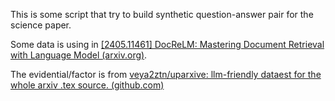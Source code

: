 This is some script that try to build synthetic question-answer pair for the science paper.

Some data is using in [[2405.11461] DocReLM: Mastering Document Retrieval with Language Model (arxiv.org)](https://arxiv.org/abs/2405.11461).

The evidential/factor is from [veya2ztn/uparxive: llm-friendly dataest for the whole arxiv .tex source. (github.com)](https://github.com/veya2ztn/uparxive)
